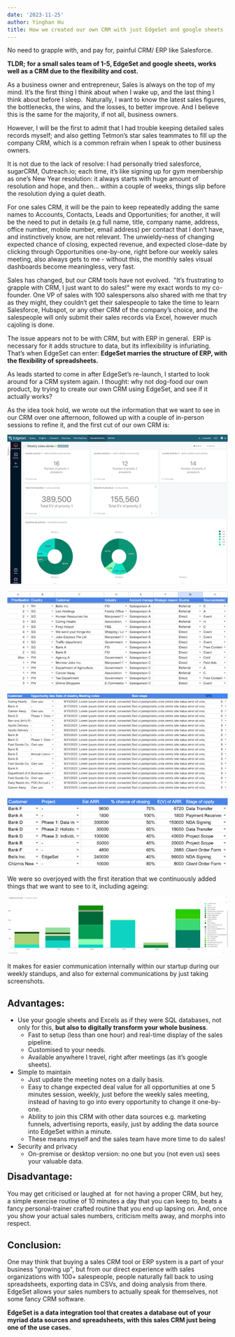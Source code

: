```yaml
---
date: '2023-11-25'
author: Yinghan Hu
title: How we created our own CRM with just EdgeSet and google sheets
---
```


No need to grapple with, and pay for, painful CRM/ ERP like Salesforce.

**TLDR;** **for a small sales team of 1-5, EdgeSet and google sheets, works well as a CRM due to the flexibility and cost.**

As a business owner and entrepreneur, Sales is always on the top of my mind. It’s the first thing I think about when I wake up, and the last thing I think about before I sleep.  Naturally, I want to know the latest sales figures, the bottlenecks, the wins, and the losses, to better improve. And I believe this is the same for the majority, if not all, business owners.

However, I will be the first to admit that I had trouble keeping detailed sales records myself; and also getting Tetmon’s star sales teammates to fill up the company CRM, which is a common refrain when I speak to other business owners. 

It is not due to the lack of resolve: I had personally tried salesforce, sugarCRM, Outreach.io; each time, it’s like signing up for gym membership as one’s New Year resolution: it always starts with huge amount of resolution and hope, and then… within a couple of weeks, things slip before the resolution dying a quiet death. 

For one sales CRM, it will be the pain to keep repeatedly adding the same names to Accounts, Contacts, Leads and Opportunities; for another, it will be the need to put in details (e.g full name, title, company name, address, office number, mobile number, email address) per contact that I don’t have, and instinctively know, are not relevant. The unwieldy-ness of changing expected chance of closing, expected revenue, and expected close-date by clicking through Opportunities one-by-one, right before our weekly sales meeting, also always gets to me - without this, the monthly sales visual dashboards become meaningless, very fast.  

Sales has changed, but our CRM tools have not evolved.  "It’s frustrating to grapple with CRM, I just want to do sales!" were my exact words to my co-founder. One VP of sales with 100 salespersons also shared with me that try as they might, they couldn’t get their salespeople to take the time to learn Salesforce, Hubspot, or any other CRM of the company’s choice, and the salespeople will only submit their sales records via Excel, however much cajoling is done.

The issue appears not to be with CRM, but with ERP in general.  ERP is necessary for it adds structure to data, but its inflexibility is infuriating.  That’s when EdgeSet can enter: **EdgeSet marries the structure of ERP, with the flexibility of spreadsheets.**

As leads started to come in after EdgeSet’s re-launch, I started to look around for a CRM system again. I thought: why not dog-food our own product, by trying to create our own CRM using EdgeSet, and see if it actually works? 

As the idea took hold, we wrote out the information that we want to see in our CRM over one afternoon, followed up with a couple of in-person sessions to refine it, and the first cut of our own CRM is:

![](/casestudies/crm/dash.png)

![](/casestudies/crm/sheet-0.png)

![](/casestudies/crm/sheet-1.png)

![](/casestudies/crm/sheet-2.png)

We were so overjoyed with the first iteration that we continuously added things that we want to see to it, including ageing:

![](/casestudies/crm/charts.png)

It makes for easier communication internally within our startup during our weekly standups, and also for external communications by just taking screenshots.

## Advantages:

* Use your google sheets and Excels as if they were SQL databases, not only for this, **but also to digitally transform your whole business**. 
  * Fast to setup (less than one hour) and real-time display of the sales pipeline.
  * Customised to your needs.
  * Available anywhere I travel, right after meetings (as it’s google sheets).
* Simple to maintain
  * Just update the meeting notes on a daily basis.
  * Easy to change expected deal value for all opportunities at one 5 minutes session, weekly, just before the weekly sales meeting, instead of having to go into every opportunity to change it one-by-one.
  * Ability to join this CRM with other data sources e.g. marketing funnels, advertising reports, easily, just by adding the data source into EdgeSet within a minute.
  * These means myself and the sales team have more time to do sales!
* Security and privacy
  * On-premise or desktop version: no one but you (not even us) sees your valuable data.

<h2 style="margin-top:0">Disadvantage:</h2>

You may get criticised or laughed at  for not having a proper CRM, but hey, a simple exercise routine of 10 minutes a day that you can keep to, beats a fancy personal-trainer crafted routine that you end up lapsing on. And, once you show your actual sales numbers, criticism melts away, and morphs into respect. 

## Conclusion:

One may think that buying a sales CRM tool or ERP system is a part of your business "growing up", but from our direct experience with sales organizations with 100+ salespeople, people naturally fall back to using spreadsheets, exporting data in CSVs, and doing analysis from there. EdgeSet allows your sales numbers to actually speak for themselves, not some fancy CRM software. 

**EdgeSet is a data integration tool that creates a database out of your myriad data sources and spreadsheets, with this sales CRM just being one of the use cases.**
